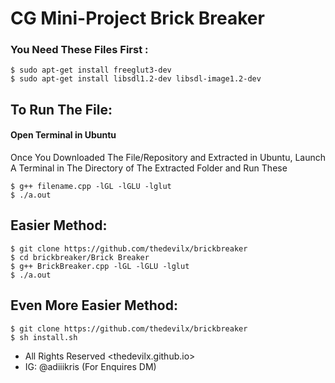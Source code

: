 # CG Mini-Project Brick Breaker

### You Need These Files First :
    $ sudo apt-get install freeglut3-dev
    $ sudo apt-get install libsdl1.2-dev libsdl-image1.2-dev

## To Run The File:

#### Open Terminal in Ubuntu 
Once You Downloaded The File/Repository and Extracted in Ubuntu, Launch A Terminal in The Directory of The Extracted Folder and Run These

    $ g++ filename.cpp -lGL -lGLU -lglut
    $ ./a.out

## Easier Method:

    $ git clone https://github.com/thedevilx/brickbreaker
    $ cd brickbreaker/Brick Breaker
    $ g++ BrickBreaker.cpp -lGL -lGLU -lglut
    $ ./a.out


## Even More Easier Method:

    $ git clone https://github.com/thedevilx/brickbreaker
    $ sh install.sh

* All Rights Reserved <thedevilx.github.io>
* IG: @adiiikris   (For Enquires DM)
